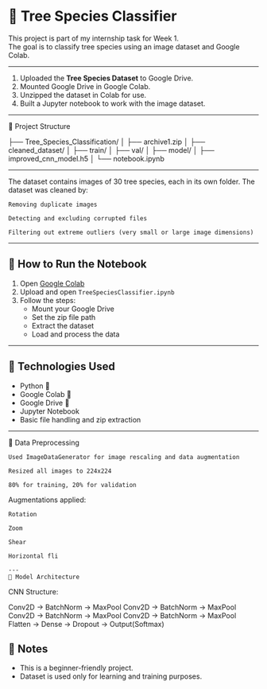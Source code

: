 # 🌳 Tree Species Classifier

This project is part of my internship task for Week 1.  
The goal is to classify tree species using an image dataset and Google Colab.

---

1. Uploaded the **Tree Species Dataset** to Google Drive.
2. Mounted Google Drive in Google Colab.
3. Unzipped the dataset in Colab for use.
4. Built a Jupyter notebook to work with the image dataset.

---

📌 Project Structure

├── Tree_Species_Classification/
│   ├── archive1.zip
│   ├── cleaned_dataset/
│   ├── train/
│   ├── val/
│   ├── model/
│   ├── improved_cnn_model.h5
│   └── notebook.ipynb


---


The dataset contains images of 30 tree species, each in its own folder. The dataset was cleaned by:

    Removing duplicate images

    Detecting and excluding corrupted files

    Filtering out extreme outliers (very small or large image dimensions)

---

## 🚀 How to Run the Notebook

1. Open [Google Colab](https://colab.research.google.com/)
2. Upload and open `TreeSpeciesClassifier.ipynb`
3. Follow the steps:
   - Mount your Google Drive
   - Set the zip file path
   - Extract the dataset
   - Load and process the data

---

## 🧠 Technologies Used

- Python 🐍
- Google Colab 📒
- Google Drive 💾
- Jupyter Notebook
- Basic file handling and zip extraction

---

🧪 Data Preprocessing

    Used ImageDataGenerator for image rescaling and data augmentation

    Resized all images to 224x224

    80% for training, 20% for validation

Augmentations applied:

    Rotation

    Zoom

    Shear

    Horizontal fli

    ---
    🧠 Model Architecture
CNN Structure:

Conv2D → BatchNorm → MaxPool
Conv2D → BatchNorm → MaxPool
Conv2D → BatchNorm → MaxPool
Conv2D → BatchNorm → MaxPool
Flatten → Dense → Dropout → Output(Softmax)

## 📌 Notes

- This is a beginner-friendly project.
- Dataset is used only for learning and training purposes.
